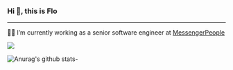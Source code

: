 ### Hi 👋, this is Flo

----


:man_technologist: I’m currently working as a senior software engineer at [MessengerPeople](https://www.messengerpeople.com/)

![](https://komarev.com/ghpvc/?username=mandalor-development&color=blue)

<!--
**mandalor-development/mandalor-development** is a ✨ _special_ ✨ repository because its `README.md` (this file) appears on your GitHub profile.

Here are some ideas to get you started:

- 🔭 I’m currently working on ...
- 🌱 I’m currently learning ...
- 👯 I’m looking to collaborate on ...
- 🤔 I’m looking for help with ...
- 💬 Ask me about ...
- 📫 How to reach me: ...
- 😄 Pronouns: ...
- ⚡ Fun fact: ...
-->


![Anurag's github stats](https://github-readme-stats.vercel.app/api?username=mandalor-development&count_private=true&show_icons=true&theme=solarized-dark)-
